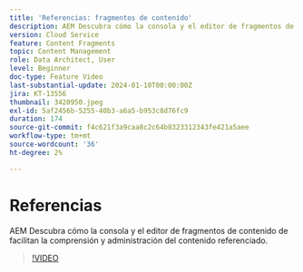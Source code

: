 ```yaml
---
title: 'Referencias: fragmentos de contenido'
description: AEM Descubra cómo la consola y el editor de fragmentos de contenido de facilitan la administración del contenido referenciado.
version: Cloud Service
feature: Content Fragments
topic: Content Management
role: Data Architect, User
level: Beginner
doc-type: Feature Video
last-substantial-update: 2024-01-10T00:00:00Z
jira: KT-13556
thumbnail: 3420950.jpeg
exl-id: 5af2456b-5255-40b3-a6a5-b953c8d76fc9
duration: 174
source-git-commit: f4c621f3a9caa8c2c64b8323312343fe421a5aee
workflow-type: tm+mt
source-wordcount: '36'
ht-degree: 2%

---
```


# Referencias

AEM Descubra cómo la consola y el editor de fragmentos de contenido de facilitan la comprensión y administración del contenido referenciado.

>[!VIDEO](https://video.tv.adobe.com/v/3420950/?learn=on)
